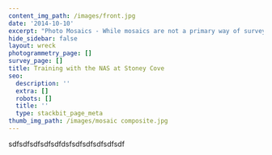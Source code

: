 ```yaml
---
content_img_path: /images/front.jpg
date: '2014-10-10'
excerpt: "Photo Mosaics - While mosaics are not a primary way of surveying a site, it is a great way to photograph a whole site or just one artifact, particularly in poor visibilty when a single photograph from a high position is not possible. A series of overlapping images are taken then merged together using relatively common software. It is important for each photograph to be taken from the same height and directly above the object. In training\_ this is aided with a simple framework as the inset photograph shows, the training was carried out on the remains of the Gresham Ship ( at Stoney Cove Dive Centre just outside Leicester."
hide_sidebar: false
layout: wreck
photogrammetry_page: []
survey_page: []
title: Training with the NAS at Stoney Cove
seo:
  description: ''
  extra: []
  robots: []
  title: ''
  type: stackbit_page_meta
thumb_img_path: /images/mosaic composite.jpg
---
```

sdfsdfsdfsdfsdfdsfsdfsdfsdfsdfsdf